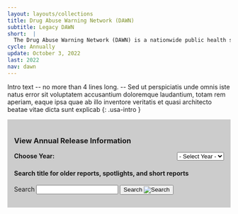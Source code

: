 ```yaml
---
layout: layouts/collections
title: Drug Abuse Warning Network (DAWN)
subtitle: Legacy DAWN
short:  |
  The Drug Abuse Warning Network (DAWN) is a nationwide public health surveillance system that captures data on emergency department visits related to recent substance use and misuse directly from the electronic health records of participating hospitals. 
cycle: Annually
update: October 3, 2022
last: 2022
nav: dawn
---
```


<style>
  .data-download {
    background-color: #cccccc;
    padding: 15px;
  }
  .data-drop {
    display: flex;
    margin-bottom: 5px;
    width: 100%;
  }
  .usa-label {
    font-weight: 700;
    padding-right: 30px;
    width: 100%;
  }
</style>

Intro text -- no more than 4 lines long. -- Sed ut perspiciatis unde omnis iste natus error sit voluptatem accusantium doloremque laudantium, totam rem aperiam, eaque ipsa quae ab illo inventore veritatis et quasi architecto beatae vitae dicta sunt explicab
{: .usa-intro }


<div class="data-download">

### View Annual Release Information
<form class="usa-form data-drop">
  <label class="usa-label" for="options">Choose Year:</label>
  <select class="usa-select" name="options" id="options" onchange="window.open(this.value,'_self');">
    <option value>- Select Year -</option>
    <option value="/data-we-collect/dawn/legacyrelease">2014</option>
    <option value="#">Option B</option>
    <option value="#">Option C</option>
  </select>
</form>

#### Search title for older reports, spotlights, and short reports
  <section aria-label="Search component">
  <form class="usa-search" role="search">
    <label class="usa-sr-only" for="search-field">Search</label>
    <input class="usa-input" id="search-field" type="search" name="search" />
    <button class="usa-button" type="submit">
      <span class="usa-search__submit-text">Search </span
      ><img
        src="/assets/img/usa-icons-bg/search--white.svg"
        class="usa-search__submit-icon"
        alt="Search"
      />
    </button>
  </form>
</div>